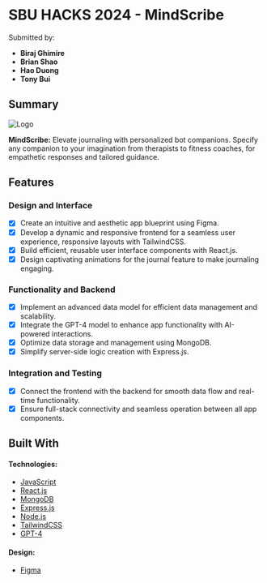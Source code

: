 <!-- (This is a comment) INSTRUCTIONS: Go through this page and fill out any **bolded** entries with their correct values.-->

# SBU HACKS 2024 - **MindScribe**

Submitted by:
- **Biraj Ghimire**
- **Brian Shao**
- **Hao Duong**
- **Tony Bui**


## Summary

<div class="image-container">
    <img src="https://i.imgur.com/xc0vQyL.png" alt="Logo" />
</div>

**MindScribe:** Elevate journaling with personalized bot companions. Specify any companion to your imagination from therapists to fitness coaches, for empathetic responses and tailored guidance. 


## Features

<!-- Please be sure to change the [ ] to [x] for any features you completed.  If a feature is not checked [x], you might miss the points for that item! -->
### Design and Interface
 - [x] Create an intuitive and aesthetic app blueprint using Figma.
 - [x] Develop a dynamic and responsive frontend for a seamless user experience, responsive layouts with TailwindCSS.
 - [x] Build efficient, reusable user interface components with React.js.
 - [x] Design captivating animations for the journal feature to make journaling engaging.
### Functionality and Backend
 - [x] Implement an advanced data model for efficient data management and scalability.
 - [x] Integrate the GPT-4 model to enhance app functionality with AI-powered interactions.
  - [x] Optimize data storage and management using MongoDB.
  - [x] Simplify server-side logic creation with Express.js.
 
### Integration and Testing
 - [x] Connect the frontend with the backend for smooth data flow and real-time functionality.
 - [x] Ensure full-stack connectivity and seamless operation between all app components.
## Built With
#### Technologies:
- [JavaScript](https://www.javascript.com/)
- [React.js](https://react.dev/)
- [MongoDB](https://www.mongodb.com/)
- [Express.js](https://expressjs.com/)
- [Node.js](https://nodejs.org/)
- [TailwindCSS](https://tailwindcss.com/)
- [GPT-4](https://openai.com/gpt-4)
#### Design:
- [Figma](https://www.figma.com)
